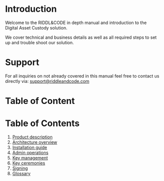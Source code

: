# Introduction

Welcome to the RIDDL&CODE in depth manual and introduction to the Digital Asset Custody solution. 

We cover technical and business details as well as all required steps to set up and trouble shoot our solution. 


# Support
For all inquiries on not already covered in this manual feel free to contact us directly via: support@riddleandcode.com


# Table of Content

# Table of Contents
1. [Product description](#ProductDescription.md)
2. [Architecture overview](#Architecture-Overview.md)
3. [Installation guide](#Installation-Guide.md)
5. [Admin operations](#Admin-menu-operations.md)
6. [Key management](#Key-management.md)
7. [Key ceremonies](#Keyceremony.md)
8. [Signing](#Signing-of-transactions.md)
9. [Glossary](#glossary.md)